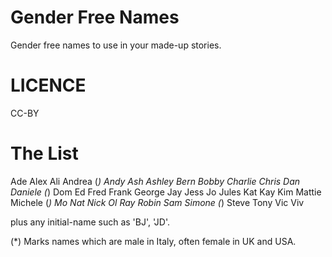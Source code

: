# Gender Free Names

Gender free names to use in your made-up stories.

# LICENCE

CC-BY

# The List

Ade
Alex
Ali
Andrea (*)
Andy
Ash
Ashley
Bern
Bobby
Charlie
Chris
Dan
Daniele (*)
Dom
Ed
Fred
Frank
George
Jay
Jess
Jo
Jules
Kat
Kay
Kim
Mattie
Michele (*)
Mo
Nat
Nick
Ol
Ray
Robin
Sam
Simone (*)
Steve
Tony
Vic
Viv

plus any initial-name such as 'BJ', 'JD'.

(*) Marks names which are male in Italy, often female in UK and USA.
